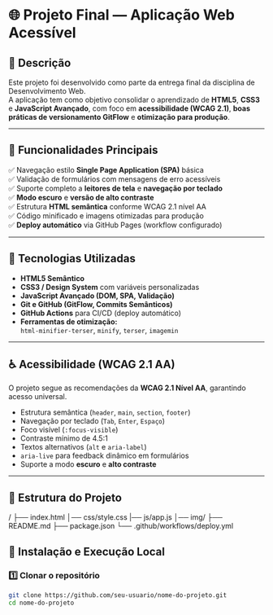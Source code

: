 # 🌐 Projeto Final — Aplicação Web Acessível

## 📝 Descrição
Este projeto foi desenvolvido como parte da entrega final da disciplina de Desenvolvimento Web.  
A aplicação tem como objetivo consolidar o aprendizado de **HTML5**, **CSS3** e **JavaScript Avançado**, com foco em **acessibilidade (WCAG 2.1)**, **boas práticas de versionamento GitFlow** e **otimização para produção**.

---

## 🚀 Funcionalidades Principais
✅ Navegação estilo **Single Page Application (SPA)** básica  
✅ Validação de formulários com mensagens de erro acessíveis  
✅ Suporte completo a **leitores de tela** e **navegação por teclado**  
✅ **Modo escuro** e **versão de alto contraste**  
✅ Estrutura **HTML semântica** conforme WCAG 2.1 nível AA  
✅ Código minificado e imagens otimizadas para produção  
✅ **Deploy automático** via GitHub Pages (workflow configurado)

---

## 🧩 Tecnologias Utilizadas
- **HTML5 Semântico**
- **CSS3 / Design System** com variáveis personalizadas
- **JavaScript Avançado (DOM, SPA, Validação)**
- **Git e GitHub (GitFlow, Commits Semânticos)**
- **GitHub Actions** para CI/CD (deploy automático)
- **Ferramentas de otimização:**  
  `html-minifier-terser`, `minify`, `terser`, `imagemin`

---

## ♿ Acessibilidade (WCAG 2.1 AA)
O projeto segue as recomendações da **WCAG 2.1 Nível AA**, garantindo acesso universal.

- Estrutura semântica (`header`, `main`, `section`, `footer`)
- Navegação por teclado (`Tab`, `Enter`, `Espaço`)
- Foco visível (`:focus-visible`)
- Contraste mínimo de 4.5:1
- Textos alternativos (`alt` e `aria-label`)
- `aria-live` para feedback dinâmico em formulários
- Suporte a modo **escuro** e **alto contraste**

---

## 🧱 Estrutura do Projeto
/
├── index.html
│── css/style.css
|── js/app.js
│── img/
├── README.md
├── package.json
└── .github/workflows/deploy.yml


## 🔧 Instalação e Execução Local

### 1️⃣ Clonar o repositório
```bash
git clone https://github.com/seu-usuario/nome-do-projeto.git
cd nome-do-projeto
```
